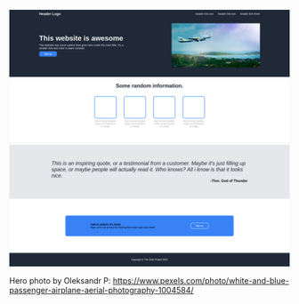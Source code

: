 ![Screenshot](solution/screenshot1.png)
![Screenshot](solution/screenshot2.png)

Hero photo by Oleksandr P: https://www.pexels.com/photo/white-and-blue-passenger-airplane-aerial-photography-1004584/
